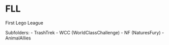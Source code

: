 # FLL
First Lego League

Subfolders:
	-  TrashTrek
	-  WCC (WorldClassChallenge)
	-  NF (NaturesFury)
	-  AnimalAllies
